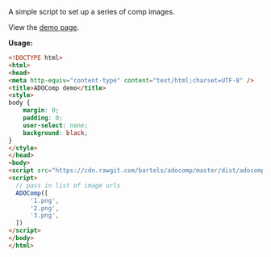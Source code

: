 
A simple script to set up a series of comp images.

View the [demo page](https://cdn.rawgit.com/bartels/adocomp/master/demo/).

**Usage:**  

```html
<!DOCTYPE html>
<html>
<head>
<meta http-equiv="content-type" content="text/html;charset=UTF-8" />
<title>ADOComp demo</title>
<style>
body {
    margin: 0;
    padding: 0;
    user-select: none;
    background: black;
}
</style>
</head>
<body>
<script src="https://cdn.rawgit.com/bartels/adocomp/master/dist/adocomp.min.js" type="text/javascript"></script>
<script>
  // pass in list of image urls
  ADOComp([
      '1.png',
      '2.png',
      '3.png',
  ])
</script>
</body>
</html>
```
